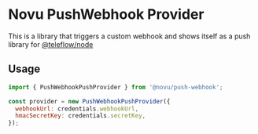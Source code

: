 # Novu PushWebhook Provider

This is a library that triggers a custom webhook and shows itself as a push library for [@teleflow/node](https://github.com/khulnasoft/teleflow)

## Usage

```javascript
import { PushWebhookPushProvider } from '@novu/push-webhook';

const provider = new PushWebhookPushProvider({
  webhookUrl: credentials.webhookUrl,
  hmacSecretKey: credentials.secretKey,
});
```
